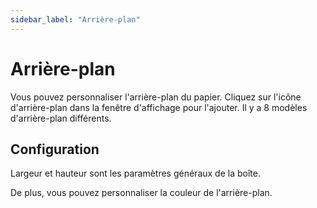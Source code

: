```yaml
---
sidebar_label: "Arrière-plan"
---
```


# Arrière-plan

Vous pouvez personnaliser l'arrière-plan du papier. Cliquez sur l'icône d'arrière-plan dans la fenêtre d'affichage pour l'ajouter. Il y a 8 modèles d'arrière-plan différents.

## Configuration

Largeur et hauteur sont les paramètres généraux de la boîte.

De plus, vous pouvez personnaliser la couleur de l'arrière-plan.
